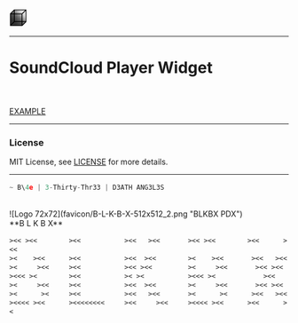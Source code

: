 
![Logo 32x32](favicon/favicon-32x32.png "BLKBX PDX") 

----------------------------------
# **SoundCloud Player Widget**


<br><br>
[EXAMPLE](https://brianforee.github.io/soundcloud-player-widget/)

----------------------------------
### **License**
MIT License, see [LICENSE](https://github.com/brianforee/soundcloud-player-widget/blob/master/LICENSE) for more details.

----------------------------------
```javascript
~ B\4e | 3-Thirty-Thr33 | D3ATH ANG3L3S
```
<br>
![Logo 72x72](favicon/B-L-K-B-X-512x512_2.png "BLKBX PDX")
<br>
 **B L K B X** 

 
    ><< ><<        ><<           ><<   ><<       ><< ><<        ><<      ><<
    ><    ><<      ><<           ><<  ><<        ><    ><<       ><<   ><<  
    ><     ><<     ><<           ><< ><<         ><     ><<       ><< ><<   
    ><<< ><        ><<           >< ><           ><<< ><            ><<     
    ><     ><<     ><<           ><<  ><<        ><     ><<       ><< ><<  
    ><      ><     ><<           ><<   ><<       ><      ><      ><<   ><<  
    ><<<< ><<      ><<<<<<<<     ><<     ><<     ><<<< ><<      ><<      ><
